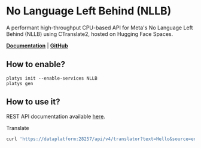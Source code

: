 # No Language Left Behind (NLLB)

A performant high-throughput CPU-based API for Meta's No Language Left Behind (NLLB) using CTranslate2, hosted on Hugging Face Spaces. 

**[Documentation](https://github.com/winstxnhdw/nllb-api)** | **[GitHub](https://github.com/winstxnhdw/nllb-api)**

## How to enable?

```
platys init --enable-services NLLB
platys gen
```

## How to use it?

REST API documentation available [here](http://dataplatform:28257/api/schema/swagger).

Translate

```bash
curl 'https://dataplatform:28257/api/v4/translator?text=Hello&source=eng_Latn&target=spa_Latn'
```



